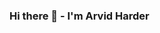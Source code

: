 ### Hi there 👋 - I'm Arvid Harder

<!--
**Ararder/ararder** is a ✨ _special_ ✨ repository because its `README.md` (this file) appears on your GitHub profile.

I am a PhD student at [KI-PGI](https://ki.se/en/meb/ki-psychiatric-genomics-institute) (KI Psychiatric genomics institute).

- 🔭 I’m currently working on improving functional understanding of genome-wide association studies of psychiatric disorders
- 🌱 I’m currently learning ...
- 👯 I’m looking to collaborate on anything psych GWAS related!
